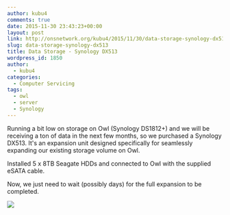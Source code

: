 ```yaml
---
author: kubu4
comments: true
date: 2015-11-30 23:43:23+00:00
layout: post
link: http://onsnetwork.org/kubu4/2015/11/30/data-storage-synology-dx513/
slug: data-storage-synology-dx513
title: Data Storage - Synology DX513
wordpress_id: 1850
author:
  - kubu4
categories:
  - Computer Servicing
tags:
  - owl
  - server
  - Synology
---
```


Running a bit low on storage on Owl (Synology DS1812+) and we will be receiving a ton of data in the next few months, so we purchased a Synology DX513. It's an expansion unit designed specifically for seamlessly expanding our existing storage volume on Owl.

Installed 5 x 8TB Seagate HDDs and connected to Owl with the supplied eSATA cable.

Now, we just need to wait (possibly days) for the full expansion to be completed.

[![](http://eagle.fish.washington.edu/Arabidopsis/20151130_synology_expansion_owl.jpg)](http://eagle.fish.washington.edu/Arabidopsis/20151130_synology_expansion_owl.jpg)
